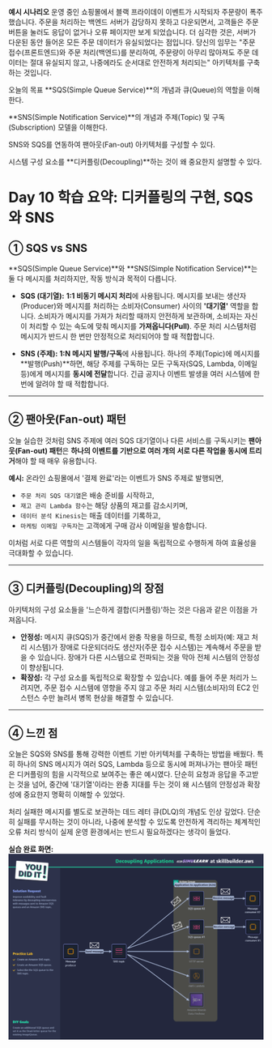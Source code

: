 **예시 시나리오** 
운영 중인 쇼핑몰에서 블랙 프라이데이 이벤트가 시작되자 주문량이 폭주했습니다. 주문을 처리하는 백엔드 서버가 감당하지 못하고 다운되면서, 고객들은 주문 버튼을 눌러도 응답이 없거나 오류 페이지만 보게 되었습니다. 더 심각한 것은, 서버가 다운된 동안 들어온 모든 주문 데이터가 유실되었다는 점입니다. 당신의 임무는 "주문 접수(프론트엔드)와 주문 처리(백엔드)를 분리하여, 주문량이 아무리 많아져도 주문 데이터는 절대 유실되지 않고, 나중에라도 순서대로 안전하게 처리되는" 아키텍처를 구축하는 것입니다.

오늘의 목표
**SQS(Simple Queue Service)**의 개념과 큐(Queue)의 역할을 이해한다.

**SNS(Simple Notification Service)**의 개념과 주제(Topic) 및 구독(Subscription) 모델을 이해한다.

SNS와 SQS를 연동하여 팬아웃(Fan-out) 아키텍처를 구성할 수 있다.

시스템 구성 요소를 **디커플링(Decoupling)**하는 것이 왜 중요한지 설명할 수 있다.


# Day 10 학습 요약: 디커플링의 구현, SQS와 SNS

## ① SQS vs SNS

**SQS(Simple Queue Service)**와 **SNS(Simple Notification Service)**는 둘 다 메시지를 처리하지만, 작동 방식과 목적이 다릅니다.

-   **SQS (대기열):** **1:1 비동기 메시지 처리**에 사용됩니다. 메시지를 보내는 생산자(Producer)와 메시지를 처리하는 소비자(Consumer) 사이의 **'대기열'** 역할을 합니다. 소비자가 메시지를 가져가 처리할 때까지 안전하게 보관하며, 소비자는 자신이 처리할 수 있는 속도에 맞춰 메시지를 **가져옵니다(Pull)**. 주문 처리 시스템처럼 메시지가 반드시 한 번만 안정적으로 처리되어야 할 때 적합합니다.

-   **SNS (주제):** **1:N 메시지 발행/구독**에 사용됩니다. 하나의 주제(Topic)에 메시지를 **발행(Push)**하면, 해당 주제를 구독하는 모든 구독자(SQS, Lambda, 이메일 등)에게 메시지를 **동시에 전달**합니다. 긴급 공지나 이벤트 발생을 여러 시스템에 한 번에 알려야 할 때 적합합니다.

---

## ② 팬아웃(Fan-out) 패턴

오늘 실습한 것처럼 SNS 주제에 여러 SQS 대기열이나 다른 서비스를 구독시키는 **팬아웃(Fan-out) 패턴**은 **하나의 이벤트를 기반으로 여러 개의 서로 다른 작업을 동시에 트리거**해야 할 때 매우 유용합니다.

**예시:** 온라인 쇼핑몰에서 '결제 완료'라는 이벤트가 SNS 주제로 발행되면,
-   `주문 처리 SQS 대기열`은 배송 준비를 시작하고,
-   `재고 관리 Lambda 함수`는 해당 상품의 재고를 감소시키며,
-   `데이터 분석 Kinesis`는 매출 데이터를 기록하고,
-   `마케팅 이메일 구독자`는 고객에게 구매 감사 이메일을 발송합니다.

이처럼 서로 다른 역할의 시스템들이 각자의 일을 독립적으로 수행하게 하여 효율성을 극대화할 수 있습니다.

---

## ③ 디커플링(Decoupling)의 장점

아키텍처의 구성 요소들을 '느슨하게 결합(디커플링)'하는 것은 다음과 같은 이점을 가져옵니다.

-   **안정성:** 메시지 큐(SQS)가 중간에서 완충 작용을 하므로, 특정 소비자(예: 재고 처리 시스템)가 장애로 다운되더라도 생산자(주문 접수 시스템)는 계속해서 주문을 받을 수 있습니다. 장애가 다른 시스템으로 전파되는 것을 막아 전체 시스템의 안정성이 향상됩니다.
-   **확장성:** 각 구성 요소를 독립적으로 확장할 수 있습니다. 예를 들어 주문 처리가 느려지면, 주문 접수 시스템에 영향을 주지 않고 주문 처리 시스템(소비자)의 EC2 인스턴스 수만 늘려서 병목 현상을 해결할 수 있습니다.

---

## ④ 느낀 점

오늘은 SQS와 SNS를 통해 강력한 이벤트 기반 아키텍처를 구축하는 방법을 배웠다. 특히 하나의 SNS 메시지가 여러 SQS, Lambda 등으로 동시에 퍼져나가는 팬아웃 패턴은 디커플링의 힘을 시각적으로 보여주는 좋은 예시였다. 단순히 요청과 응답을 주고받는 것을 넘어, 중간에 '대기열'이라는 완충 지대를 두는 것이 왜 시스템의 안정성과 확장성에 중요한지 명확히 이해할 수 있었다.

처리 실패한 메시지를 별도로 보관하는 데드 레터 큐(DLQ)의 개념도 인상 깊었다. 단순히 실패를 무시하는 것이 아니라, 나중에 분석할 수 있도록 안전하게 격리하는 체계적인 오류 처리 방식이 실제 운영 환경에서는 반드시 필요하겠다는 생각이 들었다.

**실습 완료 화면:**
![](DecouplingApplications.png)